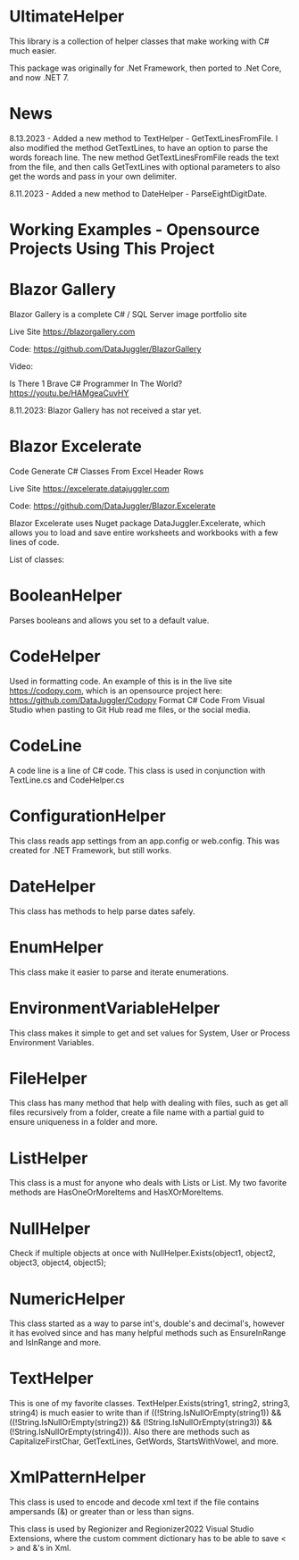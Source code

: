 # UltimateHelper
This library is a collection of helper classes that make working with C# much easier.

This package was originally for .Net Framework, then ported to .Net Core, and now .NET 7.

# News

8.13.2023 - Added a new method to TextHelper - GetTextLinesFromFile. I also modified the method
GetTextLines, to have an option to parse the words foreach line. The new method GetTextLinesFromFile
reads the text from the file, and then calls GetTextLines with optional parameters to also get the words
and pass in your own delimiter.

8.11.2023 - Added a new method to DateHelper - ParseEightDigitDate.

# Working Examples - Opensource Projects Using This Project

# Blazor Gallery
Blazor Gallery is a complete C# / SQL Server image portfolio site

Live Site
https://blazorgallery.com

Code:
https://github.com/DataJuggler/BlazorGallery

Video:

Is There 1 Brave C# Programmer In The World? 
https://youtu.be/HAMgeaCuvHY

8.11.2023: Blazor Gallery has not received a star yet.

# Blazor Excelerate

Code Generate C# Classes From Excel Header Rows

Live Site
https://excelerate.datajuggler.com

Code:
https://github.com/DataJuggler/Blazor.Excelerate

Blazor Excelerate uses Nuget package DataJuggler.Excelerate, which allows you to load and 
save entire worksheets and workbooks with a few lines of code. 

List of classes:

# BooleanHelper
Parses booleans and allows you set to a default value.

# CodeHelper
Used in formatting code. An example of this is in the live site https://codopy.com,
which is an opensource project here: https://github.com/DataJuggler/Codopy
Format C# Code From Visual Studio when pasting to Git Hub read me files, or the social media.

# CodeLine

A code line is a line of C# code. This class is used in conjunction with TextLine.cs and CodeHelper.cs

# ConfigurationHelper

This class reads app settings from an app.config or web.config. This was created for .NET Framework, but still works.

# DateHelper

This class has methods to help parse dates safely.

# EnumHelper

This class make it easier to parse and iterate enumerations.

# EnvironmentVariableHelper

This class makes it simple to get and set values for System, User or Process Environment Variables.

# FileHelper

This class has many method that help with dealing with files, such as get all files recursively
from a folder, create a file name with a partial guid to ensure uniqueness in a folder and more.

# ListHelper

This class is a must for anyone who deals with Lists or List<T>. 
My two favorite methods are HasOneOrMoreItems and HasXOrMoreItems.

# NullHelper

Check if multiple objects at once with NullHelper.Exists(object1, object2, object3, object4, object5);

# NumericHelper

This class started as a way to parse int's, double's and decimal's, however it has evolved since
and has many helpful methods such as EnsureInRange and IsInRange and more.

# TextHelper

This is one of my favorite classes. TextHelper.Exists(string1, string2, string3, string4) is much 
easier to write than if ((!String.IsNullOrEmpty(string1)) && ((!String.IsNullOrEmpty(string2)) &&
(!String.IsNullOrEmpty(string3)) && (!String.IsNullOrEmpty(string4))). Also there are methods
such as CapitalizeFirstChar, GetTextLines, GetWords, StartsWithVowel, and more.

# XmlPatternHelper

This class is used to encode and decode xml text if the
file contains ampersands (&) or greater than or less than signs.

This class is used by Regionizer and Regionizer2022 Visual Studio Extensions, where the
custom comment dictionary has to be able to save < > and &'s in Xml.


